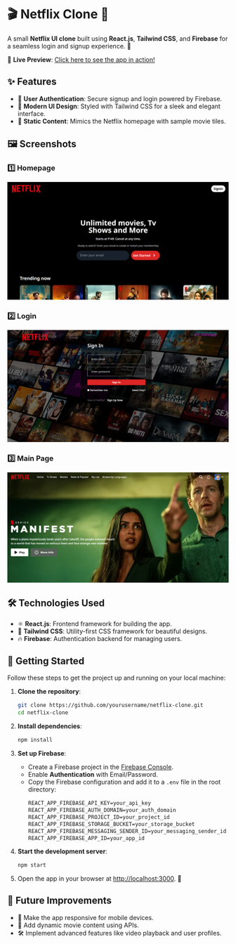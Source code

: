 # 🎬 Netflix Clone 🎥  

A small **Netflix UI clone** built using **React.js**, **Tailwind CSS**, and **Firebase** for a seamless login and signup experience. 🚀  

🔗 **Live Preview**: [Click here to see the app in action!](#)  

## ✨ Features  

- 🔑 **User Authentication**: Secure signup and login powered by Firebase.  
- 🎨 **Modern UI Design**: Styled with Tailwind CSS for a sleek and elegant interface.  
- 📄 **Static Content**: Mimics the Netflix homepage with sample movie tiles.  

## 🖼️ Screenshots  

### 1️⃣ Homepage  
![Homepage](./Preview/img1.png)  

### 2️⃣ Login  
![Login](./Preview/img2.png)  

### 3️⃣ Main Page  
![Main Page](./Preview/img3.png)  

## 🛠️ Technologies Used  

- ⚛️ **React.js**: Frontend framework for building the app.  
- 🎨 **Tailwind CSS**: Utility-first CSS framework for beautiful designs.  
- 🔥 **Firebase**: Authentication backend for managing users.  

## 🚀 Getting Started  

Follow these steps to get the project up and running on your local machine:  

1. **Clone the repository**:  
   ```bash  
   git clone https://github.com/yourusername/netflix-clone.git  
   cd netflix-clone  
   ```  

2. **Install dependencies**:  
   ```bash  
   npm install  
   ```  

3. **Set up Firebase**:  
   - Create a Firebase project in the [Firebase Console](https://console.firebase.google.com/).  
   - Enable **Authentication** with Email/Password.  
   - Copy the Firebase configuration and add it to a `.env` file in the root directory:  
     ```env  
     REACT_APP_FIREBASE_API_KEY=your_api_key  
     REACT_APP_FIREBASE_AUTH_DOMAIN=your_auth_domain  
     REACT_APP_FIREBASE_PROJECT_ID=your_project_id  
     REACT_APP_FIREBASE_STORAGE_BUCKET=your_storage_bucket  
     REACT_APP_FIREBASE_MESSAGING_SENDER_ID=your_messaging_sender_id  
     REACT_APP_FIREBASE_APP_ID=your_app_id  
     ```  

4. **Start the development server**:  
   ```bash  
   npm start  
   ```  

5. Open the app in your browser at [http://localhost:3000](http://localhost:3000). 🌟  

## 🌟 Future Improvements  

- 📱 Make the app responsive for mobile devices.  
- 🎥 Add dynamic movie content using APIs.  
- 🛠️ Implement advanced features like video playback and user profiles.  

